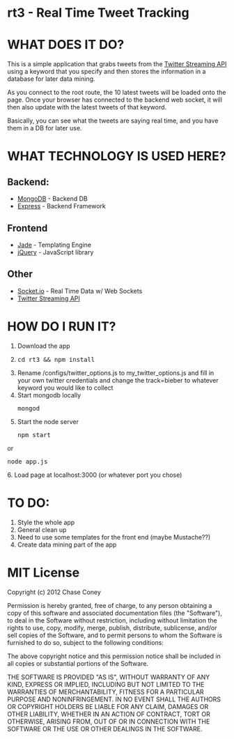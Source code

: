**rt3 - Real Time Tweet Tracking**
==============================

WHAT DOES IT DO?
================

This is a simple application that grabs tweets from the [Twitter Streaming API](https://dev.twitter.com/docs/streaming-apis) using a keyword that you specify and then stores the information in a database for later data mining.

As you connect to the root route, the 10 latest tweets will be loaded onto the page. Once your browser has connected to the backend web socket, it will then also update with the latest tweets of that keyword.

Basically, you can see what the tweets are saying real time, and you have them in a DB for later use.

WHAT TECHNOLOGY IS USED HERE?
=============================

Backend:
--------
* [MongoDB](http://www.mongodb.org/) - Backend DB
* [Express](http://expressjs.com/) - Backend Framework

Frontend
--------
* [Jade](http://jade-lang.com/) - Templating Engine
* [jQuery](http://jquery.com/) - JavaScript library

Other
-----
* [Socket.io](http://socket.io) - Real Time Data w/ Web Sockets
* [Twitter Streaming API](https://dev.twitter.com/docs/streaming-apis)

HOW DO I RUN IT?
==================

1. Download the app
2. <pre>cd rt3 && npm install</pre>
3. Rename /configs/twitter_options.js to my_twitter_options.js and fill in your own twitter credentials and change the track=bieber to whatever keyword you would like to collect
4. Start mongodb locally
    <pre>mongod</pre>
5. Start the node server
    <pre>npm start</pre>
or
    <pre>node app.js</pre>
6. Load page at localhost:3000 (or whatever port you chose)

TO DO:
======

1. Style the whole app
2. General clean up
3. Need to use some templates for the front end (maybe Mustache??)
4. Create data mining part of the app

MIT License
===========

Copyright (c) 2012 Chase Coney

Permission is hereby granted, free of charge, to any person obtaining a
copy of this software and associated documentation files (the "Software"),
to deal in the Software without restriction, including without limitation
the rights to use, copy, modify, merge, publish, distribute, sublicense,
and/or sell copies of the Software, and to permit persons to whom the
Software is furnished to do so, subject to the following conditions:

The above copyright notice and this permission notice shall be included in
all copies or substantial portions of the Software.

THE SOFTWARE IS PROVIDED "AS IS", WITHOUT WARRANTY OF ANY KIND, EXPRESS OR
IMPLIED, INCLUDING BUT NOT LIMITED TO THE WARRANTIES OF MERCHANTABILITY,
FITNESS FOR A PARTICULAR PURPOSE AND NONINFRINGEMENT. IN NO EVENT SHALL
THE AUTHORS OR COPYRIGHT HOLDERS BE LIABLE FOR ANY CLAIM, DAMAGES OR OTHER
LIABILITY, WHETHER IN AN ACTION OF CONTRACT, TORT OR OTHERWISE, ARISING
FROM, OUT OF OR IN CONNECTION WITH THE SOFTWARE OR THE USE OR OTHER
DEALINGS IN THE SOFTWARE.